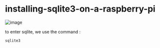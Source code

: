 # installing-sqlite3-on-a-raspberry-pi

![image](https://user-images.githubusercontent.com/124582454/218455671-22909187-b74e-4eaf-8aad-2b4dc4efcf82.png)
 
 to enter sqlite, we use the command :
 ```
 sqlite3
 ```
